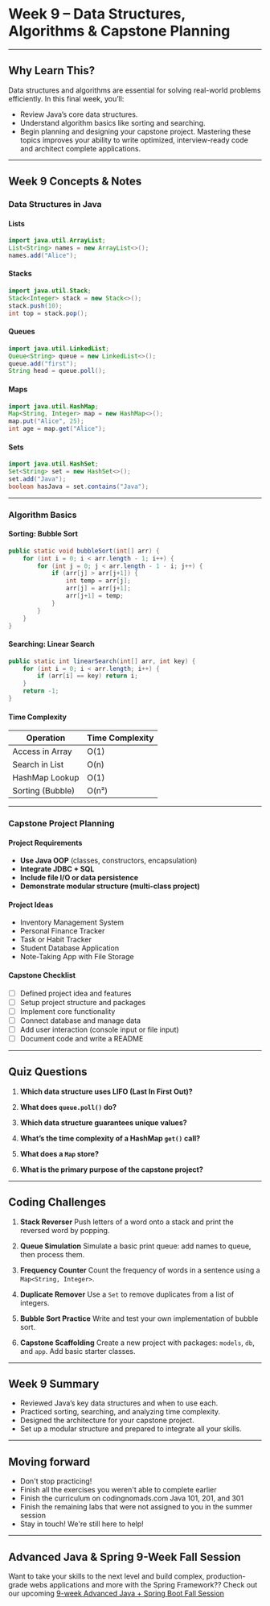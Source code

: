 # Week 9 – Data Structures, Algorithms & Capstone Planning

---

## Why Learn This?

Data structures and algorithms are essential for solving real-world problems efficiently. In this final week, you’ll:

* Review Java’s core data structures.
* Understand algorithm basics like sorting and searching.
* Begin planning and designing your capstone project.
  Mastering these topics improves your ability to write optimized, interview-ready code and architect complete applications.

---

## Week 9 Concepts & Notes

### Data Structures in Java

#### Lists

```java
import java.util.ArrayList;
List<String> names = new ArrayList<>();
names.add("Alice");
```

#### Stacks

```java
import java.util.Stack;
Stack<Integer> stack = new Stack<>();
stack.push(10);
int top = stack.pop();
```

#### Queues

```java
import java.util.LinkedList;
Queue<String> queue = new LinkedList<>();
queue.add("first");
String head = queue.poll();
```

#### Maps

```java
import java.util.HashMap;
Map<String, Integer> map = new HashMap<>();
map.put("Alice", 25);
int age = map.get("Alice");
```

#### Sets

```java
import java.util.HashSet;
Set<String> set = new HashSet<>();
set.add("Java");
boolean hasJava = set.contains("Java");
```

---

### Algorithm Basics

#### Sorting: Bubble Sort

```java
public static void bubbleSort(int[] arr) {
    for (int i = 0; i < arr.length - 1; i++) {
        for (int j = 0; j < arr.length - 1 - i; j++) {
            if (arr[j] > arr[j+1]) {
                int temp = arr[j];
                arr[j] = arr[j+1];
                arr[j+1] = temp;
            }
        }
    }
}
```

#### Searching: Linear Search

```java
public static int linearSearch(int[] arr, int key) {
    for (int i = 0; i < arr.length; i++) {
        if (arr[i] == key) return i;
    }
    return -1;
}
```

#### Time Complexity

| Operation        | Time Complexity |
| ---------------- | --------------- |
| Access in Array  | O(1)            |
| Search in List   | O(n)            |
| HashMap Lookup   | O(1)            |
| Sorting (Bubble) | O(n²)           |

---

### Capstone Project Planning

#### Project Requirements

* **Use Java OOP** (classes, constructors, encapsulation)
* **Integrate JDBC + SQL**
* **Include file I/O or data persistence**
* **Demonstrate modular structure (multi-class project)**

#### Project Ideas

* Inventory Management System
* Personal Finance Tracker
* Task or Habit Tracker
* Student Database Application
* Note-Taking App with File Storage

#### Capstone Checklist

* [ ] Defined project idea and features
* [ ] Setup project structure and packages
* [ ] Implement core functionality
* [ ] Connect database and manage data
* [ ] Add user interaction (console input or file input)
* [ ] Document code and write a README

---

## Quiz Questions

1. **Which data structure uses LIFO (Last In First Out)?**

2. **What does `queue.poll()` do?**

3. **Which data structure guarantees unique values?**

4. **What’s the time complexity of a HashMap `get()` call?**

5. **What does a `Map` store?**

6. **What is the primary purpose of the capstone project?**

---

## Coding Challenges

1. **Stack Reverser**
   Push letters of a word onto a stack and print the reversed word by popping.

2. **Queue Simulation**
   Simulate a basic print queue: add names to queue, then process them.

3. **Frequency Counter**
   Count the frequency of words in a sentence using a `Map<String, Integer>`.

4. **Duplicate Remover**
   Use a `Set` to remove duplicates from a list of integers.

5. **Bubble Sort Practice**
   Write and test your own implementation of bubble sort.

6. **Capstone Scaffolding**
   Create a new project with packages: `models`, `db`, and `app`. Add basic starter classes.

---

## Week 9 Summary

* Reviewed Java’s key data structures and when to use each.
* Practiced sorting, searching, and analyzing time complexity.
* Designed the architecture for your capstone project.
* Set up a modular structure and prepared to integrate all your skills.

---

## Moving forward
* Don't stop practicing! 
* Finish all the exercises you weren't able to complete earlier
* Finish the curriculum on codingnomads.com Java 101, 201, and 301
* Finish the remaining labs that were not assigned to you in the summer session
* Stay in touch! We're still here to help!

---

## Advanced Java & Spring 9-Week Fall Session
Want to take your skills to the next level and build complex, production-grade webs applications and more with the Spring Framework?? Check out our upcoming [9-week Advanced Java + Spring Boot Fall Session](https://codingnomads.com/page/9-week-spring-boot-advanced-java-bootcamp)
